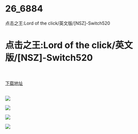 # 26_6884
点击之王:Lord of the click/英文版/[NSZ]-Switch520
# 点击之王:Lord of the click/英文版/[NSZ]-Switch520
 <br/></br>
[下载地址](https://www.switch520.cc/article/6884 "下载地址")
<br/></br>

<p><span><strong><img src="https://www.switch520.cc/muke_img/upload_art_editor_20201025-1_fef8363e0ba1ba5fd23b26711c35a552.jpg"></strong></span></p>
<p><span><strong><img src="https://www.switch520.cc/muke_img/upload_art_editor_20201025-1_164162a8869df49fa982d293ee3e0396.jpg"></strong></span></p>
<p><span><strong><img src="https://www.switch520.cc/muke_img/upload_art_editor_20201025-1_f188701875d960e8513cbf1bd90d26dd.jpg"></strong></span></p>
<p><span><strong><img src="https://www.switch520.cc/muke_img/upload_art_editor_20201025-1_76089e1a4e38cb9f0971b36ef5430ff1.jpg"></strong></span></p>
<p></p>
